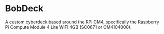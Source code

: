 # BobDeck
A custom cyberdeck based around the RPi CM4, specifically the Raspberry Pi Compute Module 4 Lite WiFi 4GB (SC0671 or CM4104000).
